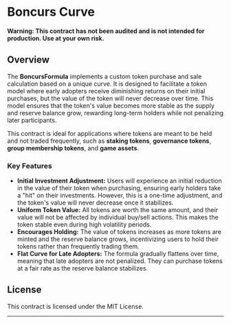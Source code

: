 # Boncurs Curve

**Warning: This contract has not been audited and is not intended for production. Use at your own risk.**

## Overview

The **BoncursFormula** implements a custom token purchase and sale calculation based on a unique curve. It is designed to facilitate a token model where early adopters receive diminishing returns on their initial purchases, but the value of the token will never decrease over time. This model ensures that the token's value becomes more stable as the supply and reserve balance grow, rewarding long-term holders while not penalizing later participants.

This contract is ideal for applications where tokens are meant to be held and not traded frequently, such as **staking tokens**, **governance tokens**, **group membership tokens**, and **game assets**.

### Key Features
- **Initial Investment Adjustment:** Users will experience an initial reduction in the value of their token when purchasing, ensuring early holders take a "hit" on their investments. However, this is a one-time adjustment, and the token's value will never decrease once it stabilizes.
- **Uniform Token Value:** All tokens are worth the same amount, and their value will not be affected by individual buy/sell actions. This makes the token stable even during high volatility periods.
- **Encourages Holding:** The value of tokens increases as more tokens are minted and the reserve balance grows, incentivizing users to hold their tokens rather than frequently trading them.
- **Flat Curve for Late Adopters:** The formula gradually flattens over time, meaning that late adopters are not penalized. They can purchase tokens at a fair rate as the reserve balance stabilizes.

## License

This contract is licensed under the MIT License.

---
